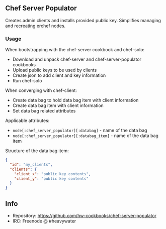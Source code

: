 ## Chef Server Populator

Creates admin clients and installs provided public key. Simplifies managing and
recreating erchef nodes.

### Usage

When bootstrapping with the chef-server cookbook and chef-solo:

* Download and unpack chef-server and chef-server-populator cookbooks
* Upload public keys to be used by clients
* Create json to add client and key information
* Run chef-solo

When converging with chef-client:

* Create data bag to hold data bag item with client information
* Create data bag item with client information
* Set data bag related attributes

Applicable attributes:

* `node[:chef_server_populator][:databag]` - name of the data bag
* `node[:chef_server_populator][:databag_item]` - name of the data bag item

Structure of the data bag item:

```json
{
  "id": "my_clients",
  "clients": {
    "client_x": "public key contents",
    "client_y": "public key contents"
  }
}
```

## Info
* Repository: https://github.com/hw-cookbooks/chef-server-populator
* IRC: Freenode @ #heavywater
